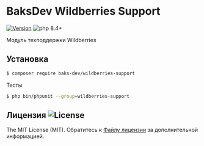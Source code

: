 # BaksDev Wildberries Support

[![Version](https://img.shields.io/badge/version-7.2.1-blue)](https://github.com/baks-dev/wildberries-support/releases)
![php 8.4+](https://img.shields.io/badge/php-min%208.4-red.svg)

Модуль техподдержки Wildberries

## Установка

``` bash
$ composer require baks-dev/wildberries-support
```

Тесты

``` bash
$ php bin/phpunit --group=wildberries-support
```

## Лицензия ![License](https://img.shields.io/badge/MIT-green)

The MIT License (MIT). Обратитесь к [Файлу лицензии](LICENSE.md) за дополнительной информацией.

